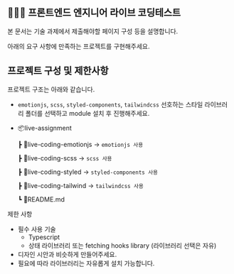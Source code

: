 ##  🧑🏻‍💻 프론트엔드 엔지니어 라이브 코딩테스트

본 문서는 기술 과제에서 제출해야할 페이지 구성 등을 설명합니다.

아래의 요구 사항에 만족하는 프로젝트를 구현해주세요.

## 프로젝트 구성 및 제한사항

프로젝트 구조는 아래와 같습니다.

- `emotionjs`, `scss`, `styled-components`, `tailwindcss` 선호하는 스타일 라이브러리 폴더를 선택하고 module 설치 후 진행해주세요.
- 📦live-assignment
    
    ┣ 📂live-coding-emotionjs → `emotionjs 사용`
    
    ┣ 📂live-coding-scss → `scss 사용`
    
    ┣ 📂live-coding-styled → `styled-components 사용`
    
    ┣ 📂live-coding-tailwind → `tailwindcss 사용`
    
    ┗ 📜README.md
    

제한 사항

- 필수 사용 기술
    - Typescript
    - 상태 라이브러리 또는 fetching hooks library (라이브러리 선택은 자유)
- 디자인 시안과 비슷하게 만들어주세요.
- 필요에 따라 라이브러리는 자유롭게 설치 가능합니다.
